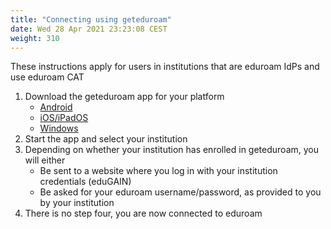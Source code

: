 ```yaml
---
title: "Connecting using geteduroam"
date: Wed 28 Apr 2021 23:23:08 CEST
weight: 310
---
```


These instructions apply for users in institutions that are eduroam IdPs and use eduroam CAT

1. Download the geteduroam app for your platform
	* [Android](https://play.google.com/store/apps/details?id=app.eduroam.geteduroam)
	* [iOS/iPadOS](https://apps.apple.com/no/app/geteduroam/id1504076137)
	* [Windows](https://geteduroam.app/app/geteduroam.exe)
2. Start the app and select your institution
3. Depending on whether your institution has enrolled in geteduroam, you will either
	* Be sent to a website where you log in with your institution credentials (eduGAIN)
	* Be asked for your eduroam username/password, as provided to you by your institution
4. There is no step four, you are now connected to eduroam
